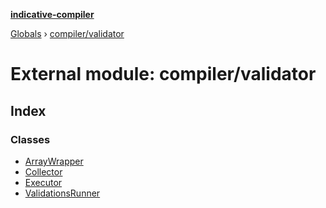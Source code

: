 **[indicative-compiler](../README.md)**

[Globals](../README.md) › [compiler/validator](compiler_validator.md)

# External module: compiler/validator

## Index

### Classes

* [ArrayWrapper](../classes/compiler_validator.arraywrapper.md)
* [Collector](../classes/compiler_validator.collector.md)
* [Executor](../classes/compiler_validator.executor.md)
* [ValidationsRunner](../classes/compiler_validator.validationsrunner.md)